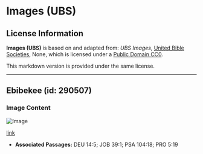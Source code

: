 # Images (UBS)

## License Information

**Images (UBS)** is based on and adapted from: _UBS Images_, [United Bible Societies](https://unitedbiblesocieties.org/), None, which is licensed under a [Public Domain CC0](https://creativecommons.org/public-domain/cc0/).

This markdown version is provided under the same license.



--------------------------------

## Ebibekee (id: 290507)

### Image Content

![Image](https://cdn.aquifer.bible/aquifer-content/resources/Media/WEB-0313_ibex.jpg)

[link](https://cdn.aquifer.bible/aquifer-content/resources/Media/WEB-0313_ibex.jpg)

* **Associated Passages:** DEU 14:5; JOB 39:1; PSA 104:18; PRO 5:19

